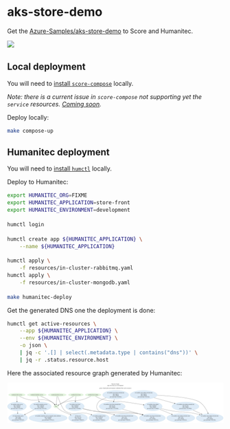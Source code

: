 # aks-store-demo

Get the [Azure-Samples/aks-store-demo](https://github.com/Azure-Samples/aks-store-demo) to Score and Humanitec.

![](https://github.com/Azure-Samples/aks-store-demo/raw/main/assets/demo-arch.png)

## Local deployment

You will need to [install `score-compose`](https://docs.score.dev/docs/score-implementation/score-compose/) locally.

_Note: there is a current issue in `score-compose` not supporting yet the `service` resources. [Coming soon](https://github.com/score-spec/score-compose/issues/118)._

Deploy locally:
```bash
make compose-up
```

## Humanitec deployment

You will need to [install `humctl`](https://developer.humanitec.com/platform-orchestrator/cli/) locally.

Deploy to Humanitec:
```bash
export HUMANITEC_ORG=FIXME
export HUMANITEC_APPLICATION=store-front
export HUMANITEC_ENVIRONMENT=development

humctl login

humctl create app ${HUMANITEC_APPLICATION} \
    --name ${HUMANITEC_APPLICATION}

humctl apply \
    -f resources/in-cluster-rabbitmq.yaml
humctl apply \
    -f resources/in-cluster-mongodb.yaml

make humanitec-deploy
```

Get the generated DNS one the deployment is done:
```bash
humctl get active-resources \
	--app ${HUMANITEC_APPLICATION} \
	--env ${HUMANITEC_ENVIRONMENT} \
	-o json \
	| jq -c '.[] | select(.metadata.type | contains("dns"))' \
	| jq -r .status.resource.host
```

Here the associated resource graph generated by Humanitec:

![](docs/demo-arch-graph.png)